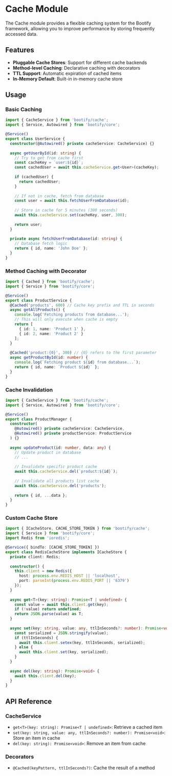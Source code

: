# Cache Module

The Cache module provides a flexible caching system for the Bootify framework, allowing you to improve performance by storing frequently accessed data.

## Features

- **Pluggable Cache Stores**: Support for different cache backends
- **Method-level Caching**: Declarative caching with decorators
- **TTL Support**: Automatic expiration of cached items
- **In-Memory Default**: Built-in in-memory cache store

## Usage

### Basic Caching

```typescript
import { CacheService } from 'bootify/cache';
import { Service, Autowired } from 'bootify/core';

@Service()
export class UserService {
  constructor(@Autowired() private cacheService: CacheService) {}
  
  async getUserById(id: string) {
    // Try to get from cache first
    const cacheKey = `user:${id}`;
    const cachedUser = await this.cacheService.get<User>(cacheKey);
    
    if (cachedUser) {
      return cachedUser;
    }
    
    // If not in cache, fetch from database
    const user = await this.fetchUserFromDatabase(id);
    
    // Store in cache for 5 minutes (300 seconds)
    await this.cacheService.set(cacheKey, user, 300);
    
    return user;
  }
  
  private async fetchUserFromDatabase(id: string) {
    // Database fetch logic
    return { id, name: 'John Doe' };
  }
}
```

### Method Caching with Decorator

```typescript
import { Cached } from 'bootify/cache';
import { Service } from 'bootify/core';

@Service()
export class ProductService {
  @Cached('products', 600) // Cache key prefix and TTL in seconds
  async getAllProducts() {
    console.log('Fetching products from database...');
    // This will only execute when cache is empty
    return [
      { id: 1, name: 'Product 1' },
      { id: 2, name: 'Product 2' }
    ];
  }
  
  @Cached('product:{0}', 300) // {0} refers to the first parameter
  async getProductById(id: number) {
    console.log(`Fetching product ${id} from database...`);
    return { id, name: `Product ${id}` };
  }
}
```

### Cache Invalidation

```typescript
import { CacheService } from 'bootify/cache';
import { Service, Autowired } from 'bootify/core';

@Service()
export class ProductManager {
  constructor(
    @Autowired() private cacheService: CacheService,
    @Autowired() private productService: ProductService
  ) {}
  
  async updateProduct(id: number, data: any) {
    // Update product in database
    // ...
    
    // Invalidate specific product cache
    await this.cacheService.del(`product:${id}`);
    
    // Invalidate all products list cache
    await this.cacheService.del('products');
    
    return { id, ...data };
  }
}
```

### Custom Cache Store

```typescript
import { ICacheStore, CACHE_STORE_TOKEN } from 'bootify/cache';
import { Service } from 'bootify/core';
import Redis from 'ioredis';

@Service({ bindTo: [CACHE_STORE_TOKEN] })
export class RedisCacheStore implements ICacheStore {
  private client: Redis;
  
  constructor() {
    this.client = new Redis({
      host: process.env.REDIS_HOST || 'localhost',
      port: parseInt(process.env.REDIS_PORT || '6379')
    });
  }
  
  async get<T>(key: string): Promise<T | undefined> {
    const value = await this.client.get(key);
    if (!value) return undefined;
    return JSON.parse(value) as T;
  }
  
  async set(key: string, value: any, ttlInSeconds?: number): Promise<void> {
    const serialized = JSON.stringify(value);
    if (ttlInSeconds) {
      await this.client.setex(key, ttlInSeconds, serialized);
    } else {
      await this.client.set(key, serialized);
    }
  }
  
  async del(key: string): Promise<void> {
    await this.client.del(key);
  }
}
```

## API Reference

### CacheService

- `get<T>(key: string): Promise<T | undefined>`: Retrieve a cached item
- `set(key: string, value: any, ttlInSeconds?: number): Promise<void>`: Store an item in cache
- `del(key: string): Promise<void>`: Remove an item from cache

### Decorators

- `@Cached(keyPattern, ttlInSeconds?)`: Cache the result of a method